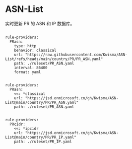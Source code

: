 
# ASN-List

实时更新 PR 的 ASN 和 IP 数据库。

<pre><code class="language-javascript">
rule-providers:
  PRasn:
    type: http
    behavior: classical
    url: "https://raw.githubusercontent.com/Kwisma/ASN-List/refs/heads/main/country/PR/PR_ASN.yaml"
    path: ./ruleset/PR_ASN.yaml
    interval: 86400
    format: yaml
</code></pre>

<pre><code class="language-javascript">
rule-providers:
  PRasn:
    <<: *classical
    url: "https://jsd.onmicrosoft.cn/gh/Kwisma/ASN-List@main/country/PR/PR_ASN.yaml"
    path: ./ruleset/PR_ASN.yaml
</code></pre>

<pre><code class="language-javascript">
rule-providers:
  PRcidr:
    <<: *ipcidr
    url: "https://jsd.onmicrosoft.cn/gh/Kwisma/ASN-List@main/country/PR/PR_IP.yaml"
    path: ./ruleset/PR_IP.yaml
</code></pre>